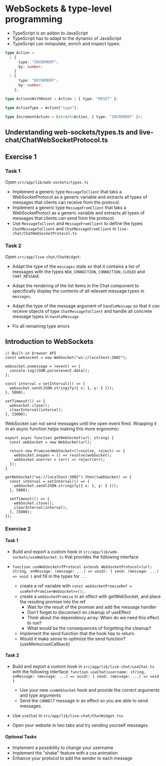 # WebSockets & type-level programming

- TypeScript is an addon to JavaScript
- TypeScript has to adapt to the dynamic of JavaScript
- TypeScript can minipulate, enrich and inspect types:

```ts
type Action =
  | {
      type: "INCREMENT";
      by: number;
    }
  | {
      type: "DECREMENT";
      by: number;
    };

type ActionsWithReset = Action | { type: "RESET" };

type ActionType = Action["type"];

type IncrementAction = Extract<Action, { type: "INCREMENT" }>;
```

## Understanding web-sockets/types.ts and live-chat/ChatWebSocketProtocol.ts

## Exercise 1

### Task 1

Open `src/app/lib/web-sockets/types.ts`

- Implement a generic type `MessageToClient` that taks a WebSocketProtocol as a generic variable and extracts all types of messages that clients can receive from the protocol.
- Implement a generic type `MessageFromClient` that taks a WebSocketProtocl as a generic variable and extracts all types of messages that clients can send from the protocol.
- Use `MessageToClient` and `MessageFromClient` to define the types `ChatMessageToClient` and `ChatMessageFromClient` in `live-chat/ChatWebSocketProtocol.ts`

<!--





 -->

### Task 2

Open `src/app/live-chat/ChatWidget`:

- Adapt the type of the `messages` state so that it contains a list of messages with the types `NEW_CONNECTION`, `CONNECTION_CLOSED` and `CHAT_MESSAGE`
- Adapt the rendering of the list items in the Chat component to specifically display the contents of all relevant message types in `messages`.

- Adapt the type of the message argument of `handleMessage` so that it can receive objects of type `ChatMessageToClient` and handle all concrete message types in `handleMessage`
- Fix all remaining type errors

<!--





 -->

## Introduction to WebSockets

```tsx
// Built-in browser API
const websocket = new WebSocket("ws://localhost:3002");

websocket.onmessage = (event) => {
  console.log(JSON.parse(event.data));
};

const interval = setInterval(() => {
  websocket.send(JSON.stringify({ x: 1, y: 2 }));
}, 5000);

setTimeout(() => {
  websocket.close();
  clearInterval(interval);
}, 15000);
```

<!--





 -->

WebSocket can not send messages until the open event fired.
Wrapping it in an async function helps making this more ergonomic:

```tsx
export async function getWebSocket(url: string) {
  const webSocket = new WebSocket(url);

  return new Promise<WebSocket>((resolve, reject) => {
    webSocket.onopen = () => resolve(webSocket);
    webSocket.onerror = (err) => reject(err);
  });
}

getWebSocket("ws://localhost:3002").then((webSocket) => {
  const interval = setInterval(() => {
    webSocket.send(JSON.stringify({ x: 1, y: 2 }));
  }, 5000);

  setTimeout(() => {
    webSocket.close();
    clearInterval(interval);
  }, 15000);
});
```

<!--





 -->

### Exercise 2

#### Task 1

- Build and export a custom hook in `src/app/lib/web-sockets/useWebSocket.ts` that provides the following interface
- `function useWebSocket<TProtocol extends WebSocketProtocol>(url: string, onMessage: (message: ...) => void): { send: (message: ...) => void }` and fill in the types for `...`

  - create a ref variable with `const webSocketPromiseRef = useRef<Promise<WebSocket>>();`.
  - create a `webSocketPromise` in an effect with getWebSocket, and place the resuting promise into the ref
    - Wait for the result of the promise and add the message handler
    - Don't forget to disconnect on cleanup of useEffect
    - Think about the dependency array: When do we need this effect to run?
    - What would be the consequences of forgetting the cleanup?
  - Implement the send function that the hook has to return.
  - Would it make sense to optimize the send function? (useMemo/useCallback)

<!--





 -->

#### Task 2

- Build and export a custom hook in `src/app/lib/live-chat/useChat.ts` with the following interface: `function useChat(username: string, onMessage: (message: ...) => void): { send: (message: ...) => void }`
  - Use your new `useWebSocket` hook and provide the correct arguments and type arguments
  - Send the `CONNECT` message in an effect so you are able to send messages.
- Use `useChat` in `src/app/lib/live-chat/ChatWidget.tsx`

- Open your website in two tabs and try sending yourself messages

<!--





 -->

#### Optional Tasks

- Implement a possibility to change your username
- Implement the "shake" feature with a css animation
- Enhance your protocol to add the sender to each message
